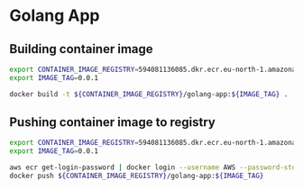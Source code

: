 # Golang App

## Building container image

```bash
export CONTAINER_IMAGE_REGISTRY=594081136085.dkr.ecr.eu-north-1.amazonaws.com
export IMAGE_TAG=0.0.1
```

```bash
docker build -t ${CONTAINER_IMAGE_REGISTRY}/golang-app:${IMAGE_TAG} .
```

## Pushing container image to registry

```bash
export CONTAINER_IMAGE_REGISTRY=594081136085.dkr.ecr.eu-north-1.amazonaws.com
export IMAGE_TAG=0.0.1
```

```bash
aws ecr get-login-password | docker login --username AWS --password-stdin ${CONTAINER_IMAGE_REGISTRY}
docker push ${CONTAINER_IMAGE_REGISTRY}/golang-app:${IMAGE_TAG}
```